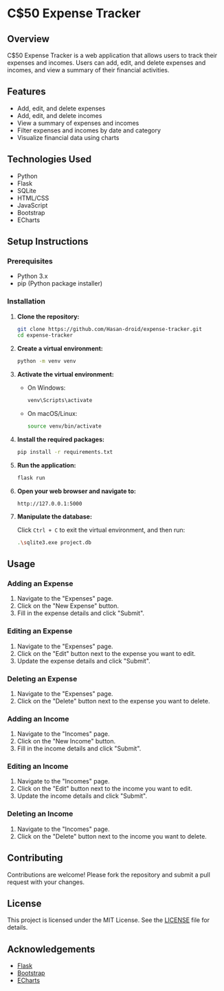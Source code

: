 # C$50 Expense Tracker

## Overview

C$50 Expense Tracker is a web application that allows users to track their expenses and incomes. Users can add, edit, and delete expenses and incomes, and view a summary of their financial activities.

## Features

- Add, edit, and delete expenses
- Add, edit, and delete incomes
- View a summary of expenses and incomes
- Filter expenses and incomes by date and category
- Visualize financial data using charts

## Technologies Used

- Python
- Flask
- SQLite
- HTML/CSS
- JavaScript
- Bootstrap
- ECharts

## Setup Instructions

### Prerequisites

- Python 3.x
- pip (Python package installer)

### Installation

1. **Clone the repository:**

   ```sh
   git clone https://github.com/Hasan-droid/expense-tracker.git
   cd expense-tracker
   ```

2. **Create a virtual environment:**

   ```sh
   python -m venv venv
   ```

3. **Activate the virtual environment:**

   - On Windows:
     ```sh
     venv\Scripts\activate
     ```
   - On macOS/Linux:
     ```sh
     source venv/bin/activate
     ```

4. **Install the required packages:**

   ```sh
   pip install -r requirements.txt
   ```

5. **Run the application:**

   ```sh
   flask run
   ```

6. **Open your web browser and navigate to:**

   ```
   http://127.0.0.1:5000
   ```

7. **Manipulate the database:**

   Click `Ctrl + C` to exit the virtual environment, and then run:

   ```sh
   .\sqlite3.exe project.db
   ```

## Usage

### Adding an Expense

1. Navigate to the "Expenses" page.
2. Click on the "New Expense" button.
3. Fill in the expense details and click "Submit".

### Editing an Expense

1. Navigate to the "Expenses" page.
2. Click on the "Edit" button next to the expense you want to edit.
3. Update the expense details and click "Submit".

### Deleting an Expense

1. Navigate to the "Expenses" page.
2. Click on the "Delete" button next to the expense you want to delete.

### Adding an Income

1. Navigate to the "Incomes" page.
2. Click on the "New Income" button.
3. Fill in the income details and click "Submit".

### Editing an Income

1. Navigate to the "Incomes" page.
2. Click on the "Edit" button next to the income you want to edit.
3. Update the income details and click "Submit".

### Deleting an Income

1. Navigate to the "Incomes" page.
2. Click on the "Delete" button next to the income you want to delete.

## Contributing

Contributions are welcome! Please fork the repository and submit a pull request with your changes.

## License

This project is licensed under the MIT License. See the [LICENSE](LICENSE) file for details.

## Acknowledgements

- [Flask](https://flask.palletsprojects.com/)
- [Bootstrap](https://getbootstrap.com/)
- [ECharts](https://echarts.apache.org/)
